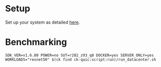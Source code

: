 # Setup
Set up your system as detailed [here](https://github.com/krai/ck-qaic/blob/main/script/setup.docker/README.md).

# Benchmarking
```
SDK_VER=v1.6.80 POWER=no SUT=r282_z93_q8 DOCKER=yes SERVER_ONLY=yes WORKLOADS="resnet50" $(ck find ck-qaic:script:run)/run_datacenter.sh
```
